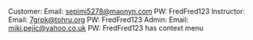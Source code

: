 Customer:
Email: sepimi5278@maonyn.com
PW: FredFred123
Instructor:
Email: 7grpk@tohru.org
PW: FredFred123
Admin:
Email: miki.pejic@yahoo.co.uk
PW: FredFred123
has context menu